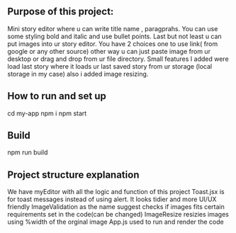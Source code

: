 ## Purpose of this project: 
Mini story editor where u can write title name , paragprahs. You can use some styling bold and italic and use bullet points. Last but not least u can put images into ur story editor. You have 2 choices one to use link( from google or any other source) other way u can just paste image from ur desktop or drag and drop from ur file directory. Small features I added were load last story where it loads ur last saved story from ur storage (local storage in my case) also i added image resizing. 

## How to run and set up 
cd my-app
npm i
npm start
## Build 
npm run build
## Project structure explanation 
We have myEditor with all the logic and function of this project 
Toast.jsx is for toast messages instead of using alert. It looks tidier and more UI/UX friendly 
ImageValidation as the name suggest checks if images fits certain requirements set in the code(can be changed)
ImageResize resizies images using %width of the orginal image 
App.js used to run and render the code
